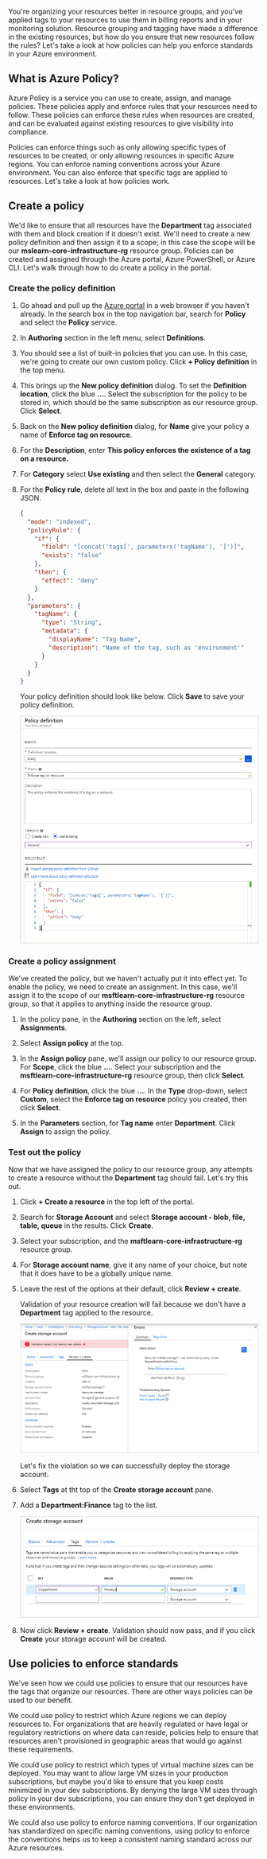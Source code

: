 You're organizing your resources better in resource groups, and you've applied tags to your resources to use them in billing reports and in your monitoring solution. Resource grouping and tagging have made a difference in the existing resources, but how do you ensure that new resources follow the rules? Let's take a look at how policies can help you enforce standards in your Azure environment.

## What is Azure Policy?

Azure Policy is a service you can use to create, assign, and manage policies. These policies apply and enforce rules that your resources need to follow. These policies can enforce these rules when resources are created, and can be evaluated against existing resources to give visibility into compliance.

Policies can enforce things such as only allowing specific types of resources to be created, or only allowing resources in specific Azure regions. You can enforce naming conventions across your Azure environment. You can also enforce that specific tags are applied to resources. Let's take a look at how policies work.

## Create a policy

We'd like to ensure that all resources have the **Department** tag associated with them and block creation if it doesn't exist. We'll need to create a new policy definition and then assign it to a scope; in this case the scope will be our **mslearn-core-infrastructure-rg** resource group. Policies can be created and assigned through the Azure portal, Azure PowerShell, or Azure CLI. Let's walk through how to do create a policy in the portal.

### Create the policy definition

1. Go ahead and pull up the [Azure portal](https://portal.azure.com/?azure-portal=true) in a web browser if you haven't already. In the search box in the top navigation bar, search for **Policy** and select the **Policy** service.

1. In **Authoring** section in the left menu, select **Definitions**.

1. You should see a list of built-in policies that you can use. In this case, we're going to create our own custom policy. Click **+ Policy definition** in the top menu.

1. This brings up the **New policy definition** dialog. To set the **Definition location**, click the blue **...**. Select the subscription for the policy to be stored in, which should be the same subscription as our resource group. Click **Select**.

1. Back on the **New policy definition** dialog, for **Name** give your policy a name of **Enforce tag on resource**.

1. For the **Description**, enter **This policy enforces the existence of a tag on a resource.**

1. For **Category** select **Use existing** and then select the **General** category.

1. For the **Policy rule**, delete all text in the box and paste in the following JSON.

    ```json
    {
      "mode": "indexed",
      "policyRule": {
        "if": {
          "field": "[concat('tags[', parameters('tagName'), ']')]",
          "exists": "false"
        },
        "then": {
          "effect": "deny"
        }
      },
      "parameters": {
        "tagName": {
          "type": "String",
          "metadata": {
            "displayName": "Tag Name",
            "description": "Name of the tag, such as 'environment'"
          }
        }
      }
    }
    ```

    Your policy definition should look like below. Click **Save** to save your policy definition.

    ![Image of the portal showing the new policy definition dialog](../media/4-policy-definition.PNG)

### Create a policy assignment

We've created the policy, but we haven't actually put it into effect yet. To enable the policy, we need to create an assignment. In this case, we'll assign it to the scope of our **msftlearn-core-infrastructure-rg** resource group, so that it applies to anything inside the resource group.

1. In the policy pane, in the **Authoring** section on the left, select **Assignments**.

1. Select **Assign policy** at the top.

1. In the **Assign policy** pane, we'll assign our policy to our resource group. For **Scope**, click the blue **...**. Select your subscription and the **msftlearn-core-infrastructure-rg** resource group, then click **Select**.

1. For **Policy definition**, click the blue **...**. In the **Type** drop-down, select **Custom**, select the **Enforce tag on resource** policy you created, then click **Select**.

1. In the **Parameters** section, for **Tag name** enter **Department**. Click **Assign** to assign the policy.

### Test out the policy

Now that we have assigned the policy to our resource group, any attempts to create a resource without the **Department** tag should fail. Let's try this out.

1. Click **+ Create a resource** in the top left of the portal.

1. Search for **Storage Account** and select **Storage account - blob, file, table, queue** in the results. Click **Create**.

1. Select your subscription, and the **msftlearn-core-infrastructure-rg** resource group.

1. For **Storage account name**, give it any name of your choice, but note that it does have to be a globally unique name.

1. Leave the rest of the options at their default, click **Review + create**.

    Validation of your resource creation will fail because we don't have a **Department** tag applied to the resource.

	![Image of the portal showing a violation of policy](../media/4-policy-violation.PNG)

    Let's fix the violation so we can successfully deploy the storage account.

1. Select **Tags** at tht top of the **Create storage account** pane.

1. Add a **Department:Finance** tag to the list.

	![Image of the portal showing a new Department tag](../media/4-add-department-tag.PNG)

1. Now click **Review + create**. Validation should now pass, and if you click **Create** your storage account will be created.

## Use policies to enforce standards

We've seen how we could use policies to ensure that our resources have the tags that organize our resources. There are other ways policies can be used to our benefit.

We could use policy to restrict which Azure regions we can deploy resources to. For organizations that are heavily regulated or have legal or regulatory restrictions on where data can reside, policies help to ensure that resources aren't provisioned in geographic areas that would go against these requirements.

We could use policy to restrict which types of virtual machine sizes can be deployed. You may want to allow large VM sizes in your production subscriptions, but maybe you'd like to ensure that you keep costs minimized in your dev subscriptions. By denying the large VM sizes through policy in your dev subscriptions, you can ensure they don't get deployed in these environments.

We could also use policy to enforce naming conventions. If our organization has standardized on specific naming conventions, using policy to enforce the conventions helps us to keep a consistent naming standard across our Azure resources.
